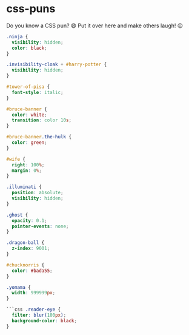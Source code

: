 # css-puns

Do you know a CSS pun? 😄 Put it over here and make others laugh! 😉

```css
.ninja {
  visibility: hidden;
  color: black;
}
```

```css
.invisibility-cloak + #harry-potter {
  visibility: hidden;
}
```

```css
#tower-of-pisa {
  font-style: italic;
}
```

```css
#bruce-banner {
  color: white;
  transition: color 10s;
}

#bruce-banner.the-hulk {
  color: green;
}
```

```css
#wife {
  right: 100%;
  margin: 0%;
}
```

```css
.illuminati {
  position: absolute;
  visibility: hidden;
}
```

```css
.ghost {
  opacity: 0.1;
  pointer-events: none;
}
```

```css
.dragon-ball {
  z-index: 9001;
}
```

```css
#chucknorris {
  color: #bada55;
}
```

````css
.yomama {
  width: 999999px;
}

```css .reader-eye {
  filter: blur(100px);
  background-color: black;
}
````
